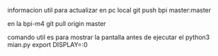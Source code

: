 informacion util
para actualizar
en pc local
git push bpi master:master

en la bpi-m4
git pull origin master

comando util
es para mostrar la pantalla antes de ejecutar el python3 mian.py
export DISPLAY=:0
